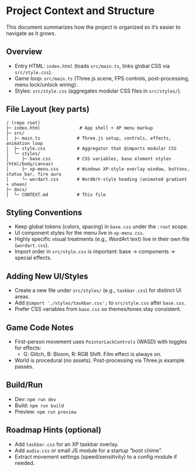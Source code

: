 # Project Context and Structure

This document summarizes how the project is organized so it’s easier to navigate as it grows.

## Overview
- Entry HTML: `index.html` (loads `src/main.ts`, links global CSS via `src/style.css`).
- Game loop: `src/main.ts` (Three.js scene, FPS controls, post-processing, menu lock/unlock wiring).
- Styles: `src/style.css` (aggregates modular CSS files in `src/styles/`).

## File Layout (key parts)
```
/ (repo root)
├─ index.html               # App shell + XP menu markup
├─ src/
│  ├─ main.ts              # Three.js setup, controls, effects, animation loop
│  ├─ style.css            # Aggregator that @imports modular CSS
│  └─ styles/
│     ├─ base.css          # CSS variables, base element styles (html/body/canvas)
│     ├─ xp-menu.css       # Windows XP-style overlay window, buttons, status bar, fire aura
│     └─ wordart.css       # WordArt-style heading (animated gradient + sheen)
├─ docs/
│  └─ CONTEXT.md           # This file
```

## Styling Conventions
- Keep global tokens (colors, spacing) in `base.css` under the `:root` scope.
- UI component styles for the menu live in `xp-menu.css`.
- Highly specific visual treatments (e.g., WordArt text) live in their own file (`wordart.css`).
- Import order in `src/style.css` is important: base → components → special effects.

## Adding New UI/Styles
- Create a new file under `src/styles/` (e.g., `taskbar.css`) for distinct UI areas.
- Add `@import './styles/taskbar.css';` to `src/style.css` after `base.css`.
- Prefer CSS variables from `base.css` so themes/tones stay consistent.

## Game Code Notes
- First-person movement uses `PointerLockControls` (WASD) with toggles for effects:
  - G: Glitch, B: Bloom, R: RGB Shift. Film effect is always on.
- World is procedural (no assets). Post-processing via Three.js example passes.

## Build/Run
- Dev: `npm run dev`
- Build: `npm run build`
- Preview: `npm run preview`

## Roadmap Hints (optional)
- Add `taskbar.css` for an XP taskbar overlay.
- Add `audio.css` or small JS module for a startup “boot chime”.
- Extract movement settings (speed/sensitivity) to a config module if needed.
